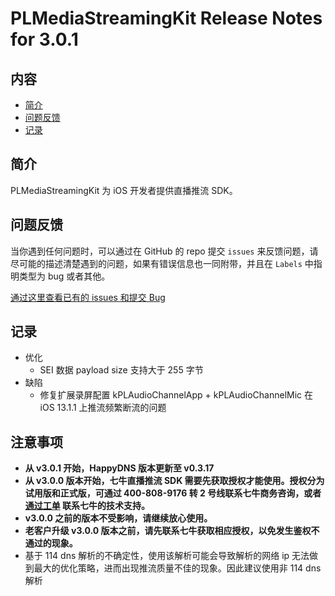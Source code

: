 # PLMediaStreamingKit Release Notes for 3.0.1

## 内容

- [简介](#简介)
- [问题反馈](#问题反馈)
- [记录](#记录)

## 简介

PLMediaStreamingKit 为 iOS 开发者提供直播推流 SDK。

## 问题反馈

当你遇到任何问题时，可以通过在 GitHub 的 repo 提交 ```issues``` 来反馈问题，请尽可能的描述清楚遇到的问题，如果有错误信息也一同附带，并且在 ```Labels``` 中指明类型为 bug 或者其他。

[通过这里查看已有的 issues 和提交 Bug](https://github.com/pili-engineering/PLMediaStreamingKit/issues)

## 记录
- 优化
    - SEI 数据 payload size 支持大于 255 字节
- 缺陷    
    - 修复扩展录屏配置 kPLAudioChannelApp + kPLAudioChannelMic 在 iOS 13.1.1 上推流频繁断流的问题

## 注意事项

- **从 v3.0.1 开始，HappyDNS 版本更新至 v0.3.17**
- **从 v3.0.0 版本开始，七牛直播推流 SDK 需要先获取授权才能使用。授权分为试用版和正式版，可通过 400-808-9176 转 2 号线联系七牛商务咨询，或者 [通过工单](https://support.qiniu.com/?ref=developer.qiniu.com) 联系七牛的技术支持。**
- **v3.0.0 之前的版本不受影响，请继续放心使用。**
- **老客户升级 v3.0.0 版本之前，请先联系七牛获取相应授权，以免发生鉴权不通过的现象。**
- 基于 114 dns 解析的不确定性，使用该解析可能会导致解析的网络 ip 无法做到最大的优化策略，进而出现推流质量不佳的现象。因此建议使用非 114 dns 解析